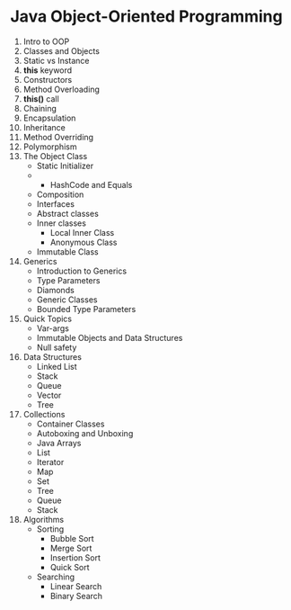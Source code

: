 # Java Object-Oriented Programming

1. Intro to OOP
2. Classes and Objects
3. Static vs Instance
4. **this** keyword
5. Constructors
6. Method Overloading
7. **this()** call
8. Chaining
9. Encapsulation
10. Inheritance
11. Method Overriding
12. Polymorphism
13. The Object Class
     * Static Initializer
     * 
         * HashCode and Equals
     * Composition
     * Interfaces
     * Abstract classes
     * Inner classes
         * Local Inner Class
         * Anonymous Class
     * Immutable Class
14. Generics
     * Introduction to Generics
     * Type Parameters
     * Diamonds
     * Generic Classes
     * Bounded Type Parameters
15. Quick Topics
     * Var-args
     * Immutable Objects and Data Structures
     * Null safety
16. Data Structures
     * Linked List
     * Stack
     * Queue
     * Vector
     * Tree
17. Collections
     * Container Classes
     * Autoboxing and Unboxing
     * Java Arrays
     * List
     * Iterator
     * Map
     * Set
     * Tree
     * Queue
     * Stack
18. Algorithms
     * Sorting
         * Bubble Sort
         * Merge Sort
         * Insertion Sort
         * Quick Sort
     * Searching
         * Linear Search
         * Binary Search 
